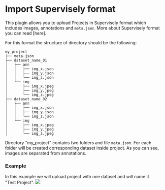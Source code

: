 # Import Supervisely format 
This plugin allows you to upload Projects in Supervisely format which includes images, annotations and `meta.json`. More about Supervisely format you can read [here].

For this format the structure of directory should be the following:
```
my_project
├── meta.json
├── dataset_name_01
│   ├── ann
│   │   ├── img_x.json
│   │   ├── img_y.json
│   │   └── img_z.json
│   └── img
│       ├── img_x.jpeg
│       ├── img_y.jpeg
│       └── img_z.jpeg
├── dataset_name_02
│   ├── ann
│   │   ├── img_x.json
│   │   ├── img_y.json
│   │   └── img_z.json
│   └── img
│       ├── img_x.jpeg
│       ├── img_y.jpeg
│       └── img_z.jpeg
```
Directory "my_project" contains two folders and file `meta.json`. For each folder will be created corresponding dataset inside project. As you can see, images are separated from annotations.

### Example
In this example we will upload project with one dataset and will name it "Test Project".
![](https://i.imgur.com/Vuhqur1.gif)
